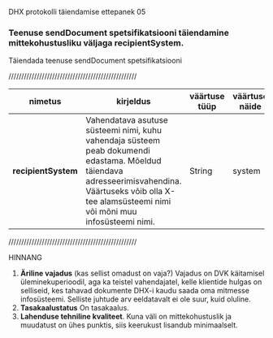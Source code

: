 DHX protokolli täiendamise ettepanek 05

### Teenuse sendDocument spetsifikatsiooni täiendamine mittekohustusliku väljaga recipientSystem.

Täiendada teenuse sendDocument spetsifikatsiooni 

//////////////////////////////////////////////////

| nimetus | kirjeldus | väärtuse tüüp | väärtuse näide | kohustuslik |
|---------|-----------|---------------|----------------|-------------|
| __recipientSystem__ | Vahendatava asutuse süsteemi nimi, kuhu vahendaja süsteem peab dokumendi edastama. Mõeldud täiendava adresseerimisvahendina. Väärtuseks võib olla X-tee alamsüsteemi nimi või mõni muu infosüsteemi nimi. | String  | system  | ei |

//////////////////////////////////////////////////

HINNANG

1. __Äriline vajadus__ (kas sellist omadust on vaja?) Vajadus on DVK käitamisel üleminekuperioodil, aga ka teistel vahendajatel, kelle klientide hulgas on selliseid, kes tahavad dokumente DHX-i kaudu saada oma mitmesse infosüsteemi. Selliste juhtude arv eeldatavalt ei ole suur, kuid oluline.
2. __Tasakaalustatus__ On tasakaalus.
3. __Lahenduse tehniline kvaliteet__. Kuna väli on mittekohustuslik ja muudatust on ühes punktis, siis keerukust lisandub minimaalselt.

